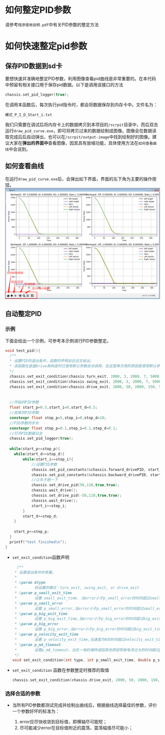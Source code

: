 # 如何整定PID参数
 请参考```程序使用说明.pdf```中有关PID参数的整定方法
# 如何快速整定pid参数
## 保存PID数据到sd卡
要想快速并准确地整定PID参数，利用图像查看pid曲线是非常重要的。在本代码中预留有相关接口用于保存pid数据。以下是调用该接口的方法
```cpp
chassis.set_pid_logger(true);
```
在调用本函数后，每次执行pid指令时，都会将数据保存到内存卡中。文件名为：
```
模式_P_I_D_Start_i.txt
```
我们只需要在调试后将内存卡上的数据拷贝到本项目的```/scrpit```目录中，而后双击运行```draw_pid_curve.exe```，即可将拷贝过来的数据绘制成图像。图像会在数据读取完成后后自动弹出，也可以在```/scrpit/output-image```中找到绘制好的图像。建议大家在**弹出的界面中**查看图像，因其具有放缩功能，具体使用方法在```如何查看曲线```中会说到。

## 如何查看曲线
在运行```draw_pid_curve.exe```后，会弹出如下界面，界面的左下角为主要的操作按钮。
![pid_curve](./picture/pid_curve.png)

## 自动整定PID
### 示例
下面会给出一个示例，可参考本示例进行PID参数整定。
```cpp
void test_pid(){
  /**
  * 设置PID的退出条件，函数的声明会在后文给出。
  * 该函数在底盘Drive类构造时已使用默认参数自动调用，在这里再次用的原因是使用默认参数时，无法反映车子在停止时是否抖动，需要让PID的退出条件更加严格，以保证PID参数的精确。
  */
  chassis.set_exit_condition(chassis.turn_exit, 2000, 3, 2000, 7, 5000, 5000);
  chassis.set_exit_condition(chassis.swing_exit, 2000, 3, 2000, 7, 5000, 5000);
  chassis.set_exit_condition(chassis.drive_exit, 2000, 50, 2000, 150, 5000, 5000);


  //开始的PID参数
  float start_p=0.5,start_i=0,start_d=0.5;
  //结束的PID参数
  constexpr float stop_p=5,stop_i=0,stop_d=10;
  //PID参数的步长
  constexpr float step_p=0.1,step_i=0.1,step_d=0.1;
  //打开PID数据日志
  chassis.set_pid_logger(true);

  while(start_p<=stop_p){
    while(start_d<=stop_d){
        while(start_i<=stop_i){
            //设置PID参数
            chassis.set_pid_constants(&chassis.forward_drivePID, start_p, start_i, start_d, 0);
            chassis.set_pid_constants(&chassis.backward_drivePID, start_p, start_i, start_d, 0);
            //让车子跑一下
            chassis.set_drive_pid(50,110,true,true);
            chassis.wait_drive();
            chassis.set_drive_pid(-50,110,true,true);
            chassis.wait_drive(); 
            start_i+=step_i;
        }
        start_d+=step_d;
    }

    start_p+=step_p;
  }
  printf("test finished\n");
}
```
- ```set_exit_condition```函数声明
  ```cpp
    /**
   * 设置退出条件的常量。
   *
   * \param &type 
   *        将设置的模式：turn_exit, swing_exit, or drive_exit
   * \param p_small_exit_time
   *        设置 small_exit_time. 当error小于p_small_error的时间超过small_exit_time时为小误差退出状态
   * \param p_small_error
   *        设置 p_small_error,当error小于p_small_error的时间超过small_exit_time时为小误差退出状态
   * \param p_big_exit_time
   *        设置 p_big_exit_time,当error小于p_big_error的时间超过big_exit_time时为大误差退出状态
   * \param p_big_error
   *        设置 p_big_error,当error小于p_big_error的时间超过big_exit_time时为大误差退出状态
   * \param p_velocity_exit_time
   *        设置 p_velocity_exit_time,当速度为0的时间超过velocity_exit_time时退出
   * \param p_mA_timeout
   *        设置p_mA_timeout，当任一电机堵转或因其他原因导致电流过大的时间超过p_mA_timeout时退出
   */
  void set_exit_condition(int type, int p_small_exit_time, double p_small_error, int p_big_exit_time, double p_big_error, int p_velocity_exit_time, int p_mA_timeout);
  
  ```
- ```set_exit_condition``` 函数在参数整定时推荐的取值
  ```cpp
  chassis.set_exit_condition(chassis.drive_exit, 2000, 50, 2000, 150, 5000, 5000);
  ```

### 选择合适的参数
- 当所有PID参数都测试完成并绘制出曲线后，根据曲线选择最佳的参数，评价一个参数好坏的标准为：

  1. error应尽快收敛到目标值，即横轴尽可能短；
  2. 尽可能减少error在目标值附近的震荡，震荡幅值尽可能小；


  
  